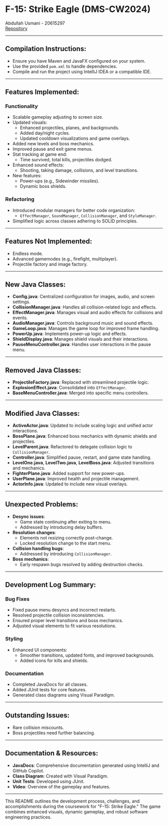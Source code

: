 # F-15: Strike Eagle (DMS-CW2024)
  Abdullah Usmani - 20615297  
  [Repository](https://github.com/Abdullah-Usmani/DMS-CW2024.git)

---
## Compilation Instructions:
- Ensure you have Maven and JavaFX configured on your system.
- Use the provided `pom.xml` to handle dependencies.
- Compile and run the project using IntelliJ IDEA or a compatible IDE.

---
## Features Implemented:

### Functionality
- Scalable gameplay adjusting to screen size.
- Updated visuals:
  - Enhanced projectiles, planes, and backgrounds.
  - Added day/night cycles.
  - Updated cooldown visualizations and game overlays.
- Added new levels and boss mechanics.
- Improved pause and exit game menus.
- Stat tracking at game end:
  - Time survived, total kills, projectiles dodged.
- Enhanced sound effects:
  - Shooting, taking damage, collisions, and level transitions.
- New features:
  - Power-ups (e.g., Sidewinder missiles).
  - Dynamic boss shields.

### Refactoring
- Introduced modular managers for better code organization:
  - `EffectManager`, `SoundManager`, `CollisionManager`, and `StyleManager`.
- Simplified logic across classes adhering to SOLID principles.

---
## Features Not Implemented:
- Endless mode.
- Advanced gamemodes (e.g., firefight, multiplayer).
- Projectile factory and image factory.

---
## New Java Classes:
- **Config.java**: Centralized configuration for images, audio, and screen settings.
- **CollisionManager.java**: Handles all collision-related logic and effects.
- **EffectManager.java**: Manages visual and audio effects for collisions and events.
- **AudioManager.java**: Controls background music and sound effects.
- **GameLoop.java**: Manages the game loop for improved frame handling.
- **PowerUp.java**: Implements power-up logic and effects.
- **ShieldDisplay.java**: Manages shield visuals and their interactions.
- **PauseMenuController.java**: Handles user interactions in the pause menu.

---
## Removed Java Classes:
- **ProjectileFactory.java**: Replaced with streamlined projectile logic.
- **ExplosionEffect.java**: Consolidated into `EffectManager`.
- **BaseMenuController.java**: Merged into specific menu controllers.

---
## Modified Java Classes:
- **ActiveActor.java**: Updated to include scaling logic and unified actor interactions.
- **BossPlane.java**: Enhanced boss mechanics with dynamic shields and projectiles.
- **LevelParent.java**: Refactored to delegate collision logic to `CollisionManager`.
- **Controller.java**: Simplified pause, restart, and game state handling.
- **LevelOne.java**, **LevelTwo.java**, **LevelBoss.java**: Adjusted transitions and mechanics.
- **FighterPlane.java**: Added support for new power-ups.
- **UserPlane.java**: Improved health and projectile management.
- **ActorInfo.java**: Updated to include new visual overlays.

---
## Unexpected Problems:
- **Desync issues**:
  - Game state continuing after exiting to menu.
  - Addressed by introducing delay buffers.
- **Resolution changes**:
  - Elements not resizing correctly post-change.
  - Locked resolution change to the start menu.
- **Collision handling bugs**:
  - Addressed by introducing `CollisionManager`.
- **Boss mechanics**:
  - Early respawn bugs resolved by adding destruction checks.

---
## Development Log Summary:

### Bug Fixes
- Fixed pause menu desyncs and incorrect restarts.
- Resolved projectile collision inconsistencies.
- Ensured proper level transitions and boss mechanics.
- Adjusted visual elements to fit various resolutions.

### Styling
- Enhanced UI components:
  - Smoother transitions, updated fonts, and improved backgrounds.
  - Added icons for kills and shields.

### Documentation
- Completed JavaDocs for all classes.
- Added JUnit tests for core features.
- Generated class diagrams using Visual Paradigm.

---
## Outstanding Issues:
- Rare collision miscounts.
- Boss projectiles need further balancing.

---
## Documentation & Resources:
- **JavaDocs**: Comprehensive documentation generated using IntelliJ and GitHub Copilot.
- **Class Diagram**: Created with Visual Paradigm.
- **Unit Tests**: Developed using JUnit.
- **Video**: Overview of the gameplay and features.

---
This README outlines the development process, challenges, and accomplishments during the coursework for "F-15: Strike Eagle." The game combines enhanced visuals, dynamic gameplay, and robust software engineering practices.

